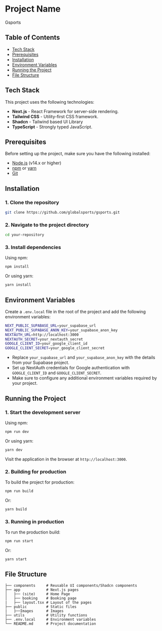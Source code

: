 
# Project Name

Gsports

## Table of Contents

- [Tech Stack](#tech-stack)
- [Prerequisites](#prerequisites)
- [Installation](#installation)
- [Environment Variables](#environment-variables)
- [Running the Project](#running-the-project)
- [File Structure](#file-structure)


## Tech Stack

This project uses the following technologies:

- **Next.js** - React Framework for server-side rendering.
- **Tailwind CSS** - Utility-first CSS framework.
- **Shadcn** - Tailwind based UI Library
- **TypeScript** - Strongly typed JavaScript.

## Prerequisites

Before setting up the project, make sure you have the following installed:

- [Node.js](https://nodejs.org/en/) (v14.x or higher)
- [npm](https://www.npmjs.com/) or [yarn](https://yarnpkg.com/)
- [Git](https://git-scm.com/)

## Installation

### 1. Clone the repository

```bash
git clone https://github.com/globalsports/gsports.git
```

### 2. Navigate to the project directory

```bash
cd your-repository
```

### 3. Install dependencies

Using npm:

```bash
npm install
```

Or using yarn:

```bash
yarn install
```

## Environment Variables

Create a `.env.local` file in the root of the project and add the following environment variables:

```bash
NEXT_PUBLIC_SUPABASE_URL=your_supabase_url
NEXT_PUBLIC_SUPABASE_ANON_KEY=your_supabase_anon_key
NEXTAUTH_URL=http://localhost:3000
NEXTAUTH_SECRET=your_nextauth_secret
GOOGLE_CLIENT_ID=your_google_client_id
GOOGLE_CLIENT_SECRET=your_google_client_secret
```

- Replace `your_supabase_url` and `your_supabase_anon_key` with the details from your Supabase project.
- Set up NextAuth credentials for Google authentication with `GOOGLE_CLIENT_ID` and `GOOGLE_CLIENT_SECRET`.
- Make sure to configure any additional environment variables required by your project.

## Running the Project

### 1. Start the development server

Using npm:

```bash
npm run dev
```

Or using yarn:

```bash
yarn dev
```

Visit the application in the browser at `http://localhost:3000`.

### 2. Building for production

To build the project for production:

```bash
npm run build
```

Or:

```bash
yarn build
```

### 3. Running in production

To run the production build:

```bash
npm run start
```

Or:

```bash
yarn start
```

## File Structure

```
├── components     # Reusable UI components/Shadcn components
├── app            # Next.js pages
│   ├── (site)     # Home Page
│   ├── booking    # Booking page
|   ├── layout.tsx # Layout of the pages
├── public         # Static files
|   ├──Images      # Images
├── utils          # Utility functions
├── .env.local     # Environment variables
└── README.md      # Project documentation
```